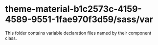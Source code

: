 # theme-material-b1c2573c-4159-4589-9551-1fae970f3d59/sass/var

This folder contains variable declaration files named by their component class.
